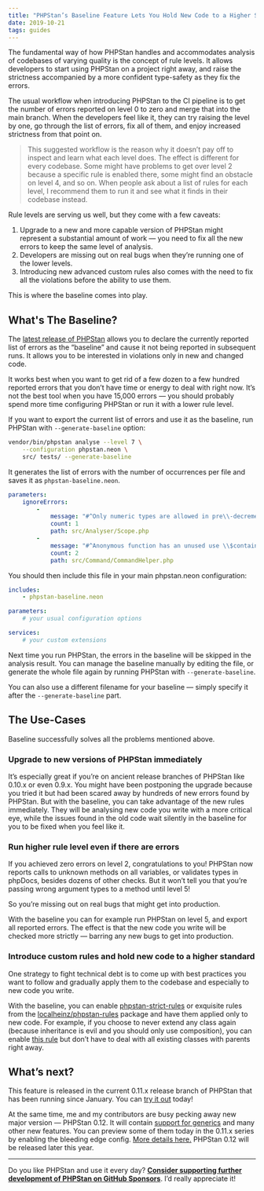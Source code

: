 ```yaml
---
title: "PHPStan’s Baseline Feature Lets You Hold New Code to a Higher Standard"
date: 2019-10-21
tags: guides
---
```


The fundamental way of how PHPStan handles and accommodates analysis of codebases of varying quality is the concept of rule levels. It allows developers to start using PHPStan on a project right away, and raise the strictness accompanied by a more confident type-safety as they fix the errors.

The usual workflow when introducing PHPStan to the CI pipeline is to get the number of errors reported on level 0 to zero and merge that into the main branch. When the developers feel like it, they can try raising the level by one, go through the list of errors, fix all of them, and enjoy increased strictness from that point on.

> This suggested workflow is the reason why it doesn’t pay off to inspect and learn what each level does. The effect is different for every codebase. Some might have problems to get over level 2 because a specific rule is enabled there, some might find an obstacle on level 4, and so on. When people ask about a list of rules for each level, I recommend them to run it and see what it finds in their codebase instead.

Rule levels are serving us well, but they come with a few caveats:

1. Upgrade to a new and more capable version of PHPStan might represent a substantial amount of work — you need to fix all the new errors to keep the same level of analysis.
2. Developers are missing out on real bugs when they’re running one of the lower levels.
3. Introducing new advanced custom rules also comes with the need to fix all the violations before the ability to use them.

This is where the baseline comes into play.

## What's The Baseline?

The [latest release of PHPStan](https://github.com/phpstan/phpstan/releases/tag/0.11.17) allows you to declare the currently reported list of errors as the “baseline” and cause it not being reported in subsequent runs. It allows you to be interested in violations only in new and changed code.

It works best when you want to get rid of a few dozen to a few hundred reported errors that you don’t have time or energy to deal with right now. It’s not the best tool when you have 15,000 errors — you should probably spend more time configuring PHPStan or run it with a lower rule level.

If you want to export the current list of errors and use it as the baseline, run PHPStan with `--generate-baseline` option:

```bash
vendor/bin/phpstan analyse --level 7 \
	--configuration phpstan.neon \
	src/ tests/ --generate-baseline
```

It generates the list of errors with the number of occurrences per file and saves it as `phpstan-baseline.neon`.

```yaml
parameters:
	ignoreErrors:
		-
			message: "#^Only numeric types are allowed in pre\\-decrement, bool\\|float\\|int\\|string\\|null given\\.$#"
			count: 1
			path: src/Analyser/Scope.php
		-
			message: "#^Anonymous function has an unused use \\$container\\.$#"
			count: 2
			path: src/Command/CommandHelper.php
```

You should then include this file in your main phpstan.neon configuration:

```yaml
includes:
	- phpstan-baseline.neon

parameters:
	# your usual configuration options

services:
	# your custom extensions
```

Next time you run PHPStan, the errors in the baseline will be skipped in the analysis result. You can manage the baseline manually by editing the file, or generate the whole file again by running PHPStan with `--generate-baseline`.

You can also use a different filename for your baseline — simply specify it after the `--generate-baseline` part.

## The Use-Cases

Baseline successfully solves all the problems mentioned above.

### Upgrade to new versions of PHPStan immediately

It’s especially great if you’re on ancient release branches of PHPStan like 0.10.x or even 0.9.x. You might have been postponing the upgrade because you tried it but had been scared away by hundreds of new errors found by PHPStan. But with the baseline, you can take advantage of the new rules immediately. They will be analysing new code you write with a more critical eye, while the issues found in the old code wait silently in the baseline for you to be fixed when you feel like it.

### Run higher rule level even if there are errors

If you achieved zero errors on level 2, congratulations to you! PHPStan now reports calls to unknown methods on all variables, or validates types in phpDocs, besides dozens of other checks. But it won’t tell you that you’re passing wrong argument types to a method until level 5!

So you’re missing out on real bugs that might get into production.

With the baseline you can for example run PHPStan on level 5, and export all reported errors. The effect is that the new code you write will be checked more strictly — barring any new bugs to get into production.

### Introduce custom rules and hold new code to a higher standard

One strategy to fight technical debt is to come up with best practices you want to follow and gradually apply them to the codebase and especially to new code you write.

With the baseline, you can enable [phpstan-strict-rules](https://github.com/phpstan/phpstan-strict-rules/) or exquisite rules from the [localheinz/phpstan-rules](https://github.com/localheinz/phpstan-rules#rules) package and have them applied only to new code. For example, if you choose to never extend any class again (because inheritance is evil and you should only use composition), you can enable [this rule](https://github.com/localheinz/phpstan-rules#classesnoextendsrule) but don’t have to deal with all existing classes with parents right away.

## What’s next?

This feature is released in the current 0.11.x release branch of PHPStan that has been running since January. You can [try it out](https://github.com/phpstan/phpstan/releases/tag/0.11.17) today!

At the same time, me and my contributors are busy pecking away new major version — PHPStan 0.12. It will contain [support for generics](https://web.archive.org/web/20241108050454/https://arnaud.le-blanc.net/post/phpstan-generics.html) and many other new features. You can preview some of them today in the 0.11.x series by enabling the bleeding edge config. [More details here.](https://github.com/phpstan/phpstan/releases/tag/0.11.4) PHPStan 0.12 will be released later this year.

---

Do you like PHPStan and use it every day? [**Consider supporting further development of PHPStan on GitHub Sponsors**](https://github.com/sponsors/ondrejmirtes/). I’d really appreciate it!
